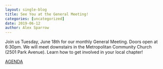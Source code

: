 ```yaml
---
layout: single-blog
title: See You at the General Meeting!
categories: [uncategorized]
date: 2019-06-12
author: Alex Sparrow
---
```


Join us Tuesday, June 18th for our monthly General Meeting. Doors open at 6:30pm. We will meet downstairs in the Metropolitan Community Church (2501 Park Avenue). Learn how to get involved in your local chapter! 

[AGENDA](https://docs.google.com/document/d/1Evednnyo96GbKExuhtDKx0icp2MmmT5F3fRUl8MUkZM/edit?usp=sharing)